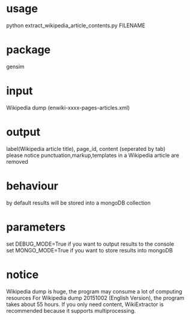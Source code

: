 # usage
python extract_wikipedia_article_contents.py FILENAME  
# package
gensim

# input
Wikipedia dump (enwiki-xxxx-pages-articles.xml)
# output
label(Wikipedia article title), page_id, content (seperated by tab)  
please notice punctuation,markup,templates in a Wikipedia article are removed

# behaviour
by default results will be stored into a mongoDB collection  
# parameters
set DEBUG_MODE=True if you want to output results to the console  
set MONGO_MODE=True if you want to store results into mongoDB
# notice
Wikipedia dump is huge, the program may consume a lot of computing resources
For Wikipedia dump 20151002 (English Version), the program takes about 55 hours.  If you only need content, WikiExtractor is recommended because it supports multiprocessing.

